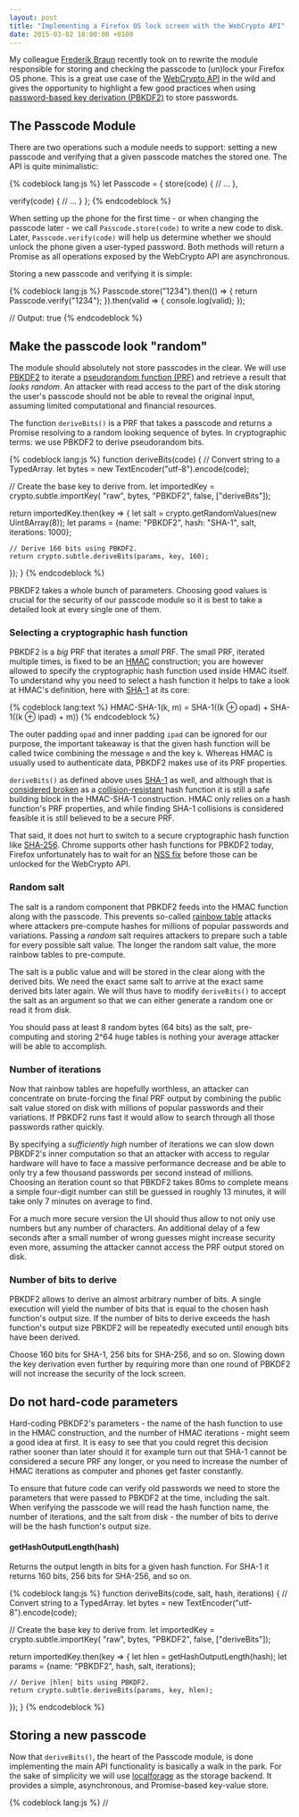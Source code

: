 ```yaml
---
layout: post
title: "Implementing a Firefox OS lock screen with the WebCrypto API"
date: 2015-03-02 18:00:00 +0100
---
```


My colleague [Frederik Braun](https://twitter.com/freddyb) recently took on to
rewrite the module responsible for storing and checking the passcode to
(un)lock your Firefox OS phone. This is a great use case of the
[WebCrypto API](https://dvcs.w3.org/hg/webcrypto-api/raw-file/tip/spec/Overview.html)
in the wild and gives the opportunity to highlight a few good practices when using
[password-based key derivation (PBKDF2)](https://en.wikipedia.org/wiki/PBKDF2)
to store passwords.

## The Passcode Module

There are two operations such a module needs to support: setting a new passcode
and verifying that a given passcode matches the stored one. The API is quite
minimalistic:

{% codeblock lang:js %}
let Passcode = {
  store(code) {
    // ...
  },

  verify(code) {
    // ...
  }
};
{% endcodeblock %}

When setting up the phone for the first time - or when changing the passcode
later - we call `Passcode.store(code)` to write a new code to disk. Later,
`Passcode.verify(code)` will help us determine whether we should unlock the
phone given a user-typed password. Both methods will return a Promise as all
operations exposed by the WebCrypto API are asynchronous.

Storing a new passcode and verifying it is simple:

{% codeblock lang:js %}
Passcode.store("1234").then(() => {
  return Passcode.verify("1234");
}).then(valid => {
  console.log(valid);
});

// Output: true
{% endcodeblock %}

## Make the passcode look "random"

The module should absolutely not store passcodes in the clear. We will use
[PBKDF2](https://en.wikipedia.org/wiki/PBKDF2) to iterate a
[pseudorandom function (PRF)](https://en.wikipedia.org/wiki/Pseudorandom_function_family)
and retrieve a result that *looks random*. An attacker with read access to the
part of the disk storing the user's passcode should not be able to reveal the
original input, assuming limited computational and financial resources.

The function `deriveBits()` is a PRF that takes a passcode and returns a Promise
resolving to a random looking sequence of bytes. In cryptographic terms: we use
PBKDF2 to derive pseudorandom bits.

{% codeblock lang:js %}
function deriveBits(code) {
  // Convert string to a TypedArray.
  let bytes = new TextEncoder("utf-8").encode(code);

  // Create the base key to derive from.
  let importedKey = crypto.subtle.importKey(
    "raw", bytes, "PBKDF2", false, ["deriveBits"]);

  return importedKey.then(key => {
    let salt = crypto.getRandomValues(new Uint8Array(8));
    let params = {name: "PBKDF2", hash: "SHA-1", salt, iterations: 1000};

    // Derive 160 bits using PBKDF2.
    return crypto.subtle.deriveBits(params, key, 160);
  });
}
{% endcodeblock %}

PBKDF2 takes a whole bunch of parameters. Choosing good values is crucial for
the security of our passcode module so it is best to take a detailed look at
every single one of them.

### Selecting a cryptographic hash function

PBKDF2 is a *big* PRF that iterates a *small* PRF. The small PRF, iterated
multiple times, is fixed to be an [HMAC](https://en.wikipedia.org/wiki/HMAC)
construction; you are however allowed to specify the cryptographic hash
function used inside HMAC itself. To understand why you need to select a hash
function it helps to take a look at HMAC's definition, here with
[SHA-1](https://en.wikipedia.org/wiki/SHA-1) at its core:

{% codeblock lang:text %}
HMAC-SHA-1(k, m) = SHA-1((k ⊕ opad) + SHA-1((k ⊕ ipad) + m))
{% endcodeblock %}

The outer padding `opad` and inner padding `ipad` can be ignored for our
purpose, the important takeaway is that the given hash function will be called
twice combining the message `m` and the key `k`. Whereas HMAC is usually used
to authenticate data, PBKDF2 makes use of its PRF properties.

`deriveBits()` as defined above uses [SHA-1](https://en.wikipedia.org/wiki/SHA-1)
as well, and although that is [considered broken](http://valerieaurora.org/hash.html)
as a [collision-resistant](https://en.wikipedia.org/wiki/Collision_resistance)
hash function it is still a safe building block in the HMAC-SHA-1 construction.
HMAC only relies on a hash function's PRF properties, and while finding SHA-1
collisions is considered feasible it is still believed to be a secure PRF.

That said, it does not hurt to switch to a secure cryptographic hash function
like [SHA-256](https://en.wikipedia.org/wiki/SHA-2). Chrome supports other hash
functions for PBKDF2 today, Firefox unfortunately has to wait for an
[NSS fix](https://bugzil.la/554827) before those can be unlocked for the
WebCrypto API.

### Random salt

The salt is a random component that PBKDF2 feeds into the HMAC function along
with the passcode. This prevents so-called
[rainbow table](https://en.wikipedia.org/wiki/Rainbow_table) attacks where
attackers pre-compute hashes for millions of popular passwords and variations.
Passing a *random* salt requires attackers to prepare such a table for every
possible salt value. The longer the random salt value, the more rainbow tables
to pre-compute.

The salt is a public value and will be stored in the clear along with the
derived bits. We need the exact same salt to arrive at the exact same derived
bits later again. We will thus have to modify `deriveBits()` to accept the salt
as an argument so that we can either generate a random one or read it from disk.

You should pass at least 8 random bytes (64 bits) as the salt, pre-computing
and storing 2^64 huge tables is nothing your average attacker will be able to
accomplish.

### Number of iterations

Now that rainbow tables are hopefully worthless, an attacker can concentrate
on brute-forcing the final PRF output by combining the public salt value stored
on disk with millions of popular passwords and their variations. If PBKDF2 runs
fast it would allow to search through all those passwords rather quickly.

By specifying a *sufficiently high* number of iterations we can slow down
PBKDF2's inner computation so that an attacker with access to regular hardware
will have to face a massive performance decrease and be able to only try a few
thousand passwords per second instead of millions. Choosing an iteration count
so that PBKDF2 takes 80ms to complete means a simple four-digit number can
still be guessed in roughly 13 minutes, it will take only 7 minutes on average
to find.

For a much more secure version the UI should thus allow to not only use
numbers but any number of characters. An additional delay of a few seconds
after a small number of wrong guesses might increase security even more,
assuming the attacker cannot access the PRF output stored on disk.

### Number of bits to derive

PBKDF2 allows to derive an almost arbitrary number of bits. A single execution
will yield the number of bits that is equal to the chosen hash function's
output size. If the number of bits to derive exceeds the hash function's output
size PBKDF2 will be repeatedly executed until enough bits have been derived.

Choose 160 bits for SHA-1, 256 bits for SHA-256, and so on. Slowing down the
key derivation even further by requiring more than one round of PBKDF2 will not
increase the security of the lock screen.

## Do not hard-code parameters

Hard-coding PBKDF2's parameters - the name of the hash function to use in the
HMAC construction, and the number of HMAC iterations - might seem a good idea
at first. It is easy to see that you could regret this decision rather sooner
than later should it for example turn out that SHA-1 cannot be considered a
secure PRF any longer, or you need to increase the number of HMAC iterations as
computer and phones get faster constantly.

To ensure that future code can verify old passwords we need to store the
parameters that were passed to PBKDF2 at the time, including the salt. When
verifying the passcode we will read the hash function name, the number of
iterations, and the salt from disk - the number of bits to derive will be the
hash function's output size.

#### getHashOutputLength(hash)

Returns the output length in bits for a given hash function. For SHA-1 it
returns 160 bits, 256 bits for SHA-256, and so on.

{% codeblock lang:js %}
function deriveBits(code, salt, hash, iterations) {
  // Convert string to a TypedArray.
  let bytes = new TextEncoder("utf-8").encode(code);

  // Create the base key to derive from.
  let importedKey = crypto.subtle.importKey(
    "raw", bytes, "PBKDF2", false, ["deriveBits"]);

  return importedKey.then(key => {
    let hlen = getHashOutputLength(hash);
    let params = {name: "PBKDF2", hash, salt, iterations};

    // Derive |hlen| bits using PBKDF2.
    return crypto.subtle.deriveBits(params, key, hlen);
  });
}
{% endcodeblock %}

## Storing a new passcode

Now that `deriveBits()`, the heart of the Passcode module, is done implementing
the main API functionality is basically a walk in the park. For the sake of
simplicity we will use [localforage](TODO) as the storage backend. It provides
a simple, asynchronous, and Promise-based key-value store.

{% codeblock lang:js %}
// <script src="localforage.min.js"/>

const HASH = "SHA-1";
const ITERATIONS = 4096;

Passcode.store = function (code) {
  // Generate a new random salt for every new passcode.
  let salt = crypto.getRandomValues(new Uint8Array(8));

  return deriveBits(code, salt, HASH, ITERATIONS).then(bits => {
    return Promise.all([
      localforage.setItem("digest", bits),
      localforage.setItem("salt", salt),
      localforage.setItem("hash", HASH),
      localforage.setItem("iterations", ITERATIONS)
    ]);
  });
};
{% endcodeblock %}

It is important to generate a new random salt for every new passcode. The derived bits, the
hash digest, are stored stored along with the salt, the hash function name,
and the number of iterations. `HASH` and `ITERATIONS` are constants that
provide default values for our PBKDF2 parameters and can be updated whenever
desired. The Promise returned by `Passcode.store()` will resolve when all
values have been successfully stored in the backend.

## Verifying a given passcode

To verify a passcode all values and parameters stored by `Passcode.store()`
will have to be read from disk and passed to `deriveBits()`. Comparing the
derived bits with the value stored on disk tells whether the passcode is valid.

#### compare(a, b)

Compares two given typed arrays byte-by-byte and returns true if they are equal.

{% codeblock lang:js %}
Passcode.verify = function (code) {
  let loadValues = Promise.all([
    localforage.getItem("digest"),
    localforage.getItem("salt"),
    localforage.getItem("hash"),
    localforage.getItem("iterations")
  ]);

  return loadValues.then(([digest, salt, hash, iterations]) => {
    return deriveBits(code, salt, hash, iterations).then(bits => {
      return compare(bits, digest);
    });
  });
};
{% endcodeblock %}

### Does compare() have to be a constant-time operation?

`compare()` does *not* have to be constant-time. Even if the attacker learns
the first byte of the final digest stored on disk she cannot easily produce
inputs to guess the second byte - the opposite would imply knowing the
pre-images of all those two-byte values. She cannot do better than submitting
simple guesses that become harder the more bytes are known. For a successful
attack all bytes have to be recovered, which in turns means a valid pre-image
for the full final digest needs to be found.

If it makes you feel any better, you can of course implement `compare()` as a
constant-time operation. This might be tricky though given that all modern
JavaScript engines optimize code heavily.

## Conclusion

take upgrade into account

as everything in crypto, using pbkdf2 merely buys you time

the salt ensures that an attacker needs to spend the same amount of time for
every single device she wants to know the passcode of. She has to focus on one
device at a time and can't find multiple passcodes at once.

number of iterations
A delay would be good if the threat model is an attacker using the device to
brute-force the passcode.
asics fpgas when hash output known hard to beat when storing and verifying the
passcode shouldn't take too long to not interrupt the user.
Should enable passcodes that accept arbitrary long strings with arbitrary
characters. Given the user picks a good password this would make finding the
passcode a lot harder.

The WebCrypto API does unfortunately not support bcrypt or scrypt that can make
finding a passcode with asics or fpgas a lot harder and/or expensive.

Do not forget to have a few peers review your module to check whether you
implemented it securely. If possible sign your lock screen app before deploying.
